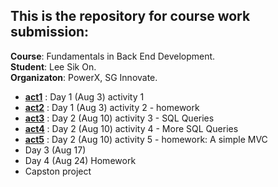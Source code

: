 ## This is the repository for course work submission:
**Course**: Fundamentals in Back End Development.
<br>**Student**: Lee Sik On.
<br>**Organizaton**: PowerX, SG Innovate.

- [**act1**](act1/README.md) : Day 1 (Aug 3) activity 1
- [**act2**](act2/README.md) : Day 1 (Aug 3) activity 2 - homework
- [**act3**](act3/README.md) : Day 2 (Aug 10) activity 3 - SQL Queries
- [**act4**](act4/README.md) : Day 2 (Aug 10) activity 4 - More SQL Queries
- [**act5**](act5/README.md) : Day 2 (Aug 10) activity 5 - homework: A simple MVC
- Day 3 (Aug 17)
- Day 4 (Aug 24) Homework
- Capston project
